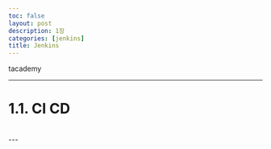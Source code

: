 ```yaml
---
toc: false
layout: post
description: 1장
categories: [jenkins]
title: Jenkins
---
```


tacademy

---

# 1.1. CI CD



<br>
---
